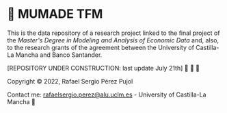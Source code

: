 # **:triangular_flag_on_post: MUMADE TFM**

This is the data repository of a research project linked to the final project of the _Master's Degree in Modeling and Analysis of Economic Data_ and, also, to the research grants of the agreement between the University of Castilla-La Mancha and Banco Santander.

[REPOSITORY UNDER CONSTRUCTION: last update July 21th] 👷 :construction_worker: :construction:

Copyright :copyright: 2022, Rafael Sergio Pérez Pujol

Contact me: rafaelsergio.perez@alu.uclm.es - University of Castilla-La Mancha :email:
